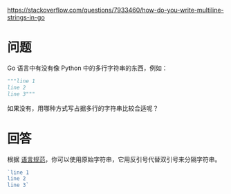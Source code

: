<https://stackoverflow.com/questions/7933460/how-do-you-write-multiline-strings-in-go>

# 问题

Go 语言中有没有像 Python 中的多行字符串的东西，例如：

```python
"""line 1
line 2
line 3"""
```

如果没有，用哪种方式写占据多行的字符串比较合适呢？

# 回答

根据 [语言规范](https://go.dev/ref/spec#String_literals)，你可以使用原始字符串，它用反引号代替双引号来分隔字符串。

```go
`line 1
line 2
line 3`
```
